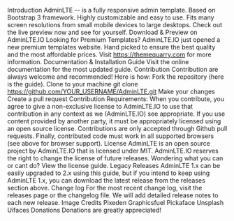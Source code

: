 Introduction AdminLTE -- is a fully responsive admin template. Based on Bootstrap 3 framework. Highly customizable and easy to use. Fits many screen resolutions from small mobile devices to large desktops. Check out the live preview now and see for yourself. Download & Preview on AdminLTE.IO Looking for Premium Templates? AdminLTE.IO just opened a new premium templates website. Hand picked to ensure the best quality and the most affordable prices. Visit https://themequarry.com for more information. Documentation & Installation Guide Visit the online documentation for the most updated guide. Contribution Contribution are always welcome and recommended! Here is how: Fork the repository (here is the guide). Clone to your machine git clone https://github.com/YOUR_USERNAME/AdminLTE.git Make your changes Create a pull request Contribution Requirements: When you contribute, you agree to give a non-exclusive license to AdminLTE.IO to use that contribution in any context as we (AdminLTE.IO) see appropriate. If you use content provided by another party, it must be appropriately licensed using an open source license. Contributions are only accepted through Github pull requests. Finally, contributed code must work in all supported browsers (see above for browser support). License AdminLTE is an open source project by AdminLTE.IO that is licensed under MIT. AdminLTE.IO reserves the right to change the license of future releases. Wondering what you can or cant do? View the license guide. Legacy Releases AdminLTE 1.x can be easily upgraded to 2.x using this guide, but if you intend to keep using AdminLTE 1.x, you can download the latest release from the releases section above. Change log For the most recent change log, visit the releases page or the changelog file. We will add detailed release notes to each new release. Image Credits Pixeden Graphicsfuel Pickaface Unsplash Uifaces Donations Donations are greatly appreciated!